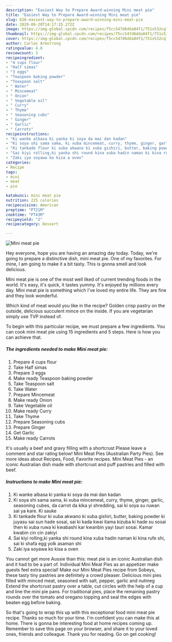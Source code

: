 ```yaml
---
description: "Easiest Way to Prepare Award-winning Mini meat pie"
title: "Easiest Way to Prepare Award-winning Mini meat pie"
slug: 628-easiest-way-to-prepare-award-winning-mini-meat-pie
date: 2020-09-20T14:17:15.272Z
image: https://img-global.cpcdn.com/recipes/f5cc547d6dda84f1/751x532cq70/mini-meat-pie-recipe-main-photo.jpg
thumbnail: https://img-global.cpcdn.com/recipes/f5cc547d6dda84f1/751x532cq70/mini-meat-pie-recipe-main-photo.jpg
cover: https://img-global.cpcdn.com/recipes/f5cc547d6dda84f1/751x532cq70/mini-meat-pie-recipe-main-photo.jpg
author: Carlos Armstrong
ratingvalue: 4.8
reviewcount: 3
recipeingredient:
- "4 cups flour"
- "Half simas"
- "3 eggs"
- "Teaspoon baking powder"
- "Teaspoon salt"
- " Water"
- " Mincemeat"
- " Onion"
- " Vegetable oil"
- " Curry"
- " Thyme"
- " Seasoning cubs"
- " Ginger"
- " Garlic"
- " Carrots"
recipeinstructions:
- "Ki wanke albasa ki yanka ki soya da mai dan kadan"
- "Ki soya shi sama sama, ki xuba mincemeat, curry, thyme, ginger, garlic, seasoning cubes, da carrot da kika yi shredding, sai ki soya su ruwan sai ya kare. Ki sauke"
- "Ki tankade flour ki xuba akwano ki xuba gishiri, butter, baking powder ki juyasu sai sun hade sosai, sai ki kada kwai itama kizuba ki hade su sosai then ki xuba ruwa ki kwabashi kar kwanbin yayi tauri sosai. Kamar kwabin cin cin zakiyi"
- "Sai kiyi rolling,ki yanka shi round kina xuba hadin naman ki kina rufe shi, sai ki shafa egg yolk asaman shi"
- "Zaki iya soyawa ko kisa a oven"
categories:
- Recipe
tags:
- mini
- meat
- pie

katakunci: mini meat pie 
nutrition: 225 calories
recipecuisine: American
preptime: "PT21M"
cooktime: "PT43M"
recipeyield: "2"
recipecategory: Dessert

---
```



![Mini meat pie](https://img-global.cpcdn.com/recipes/f5cc547d6dda84f1/751x532cq70/mini-meat-pie-recipe-main-photo.jpg)

Hey everyone, hope you are having an amazing day today. Today, we're going to prepare a distinctive dish, mini meat pie. One of my favorites. For mine, I am going to make it a bit tasty. This is gonna smell and look delicious.

Mini meat pie is one of the most well liked of current trending foods in the world. It's easy, it's quick, it tastes yummy. It's enjoyed by millions every day. Mini meat pie is something which I've loved my entire life. They are fine and they look wonderful.

Which kind of meat would you like in the recipe? Golden crisp pastry on the outside, delicious succulent mince on the inside. If you are vegetarian simply use TVP instead of.


To begin with this particular recipe, we must prepare a few ingredients. You can cook mini meat pie using 15 ingredients and 5 steps. Here is how you can achieve that.

<!--inarticleads1-->

##### The ingredients needed to make Mini meat pie:

1. Prepare 4 cups flour
1. Take Half simas
1. Prepare 3 eggs
1. Make ready Teaspoon baking powder
1. Take Teaspoon salt
1. Take  Water
1. Prepare  Mincemeat
1. Make ready  Onion
1. Take  Vegetable oil
1. Make ready  Curry
1. Take  Thyme
1. Prepare  Seasoning cubs
1. Prepare  Ginger
1. Get  Garlic
1. Make ready  Carrots


It&#39;s usually a beef and gravy filling with a shortcrust Please leave a comment and star rating below! Mini Meat Pies (Australian Party Pies). See more ideas about Recipes, Food, Favorite recipes. Mini Meat Pies - an iconic Australian dish made with shortcrust and puff pastries and filled with beef. 

<!--inarticleads2-->

##### Instructions to make Mini meat pie:

1. Ki wanke albasa ki yanka ki soya da mai dan kadan
1. Ki soya shi sama sama, ki xuba mincemeat, curry, thyme, ginger, garlic, seasoning cubes, da carrot da kika yi shredding, sai ki soya su ruwan sai ya kare. Ki sauke
1. Ki tankade flour ki xuba akwano ki xuba gishiri, butter, baking powder ki juyasu sai sun hade sosai, sai ki kada kwai itama kizuba ki hade su sosai then ki xuba ruwa ki kwabashi kar kwanbin yayi tauri sosai. Kamar kwabin cin cin zakiyi
1. Sai kiyi rolling,ki yanka shi round kina xuba hadin naman ki kina rufe shi, sai ki shafa egg yolk asaman shi
1. Zaki iya soyawa ko kisa a oven


You cannot get more Aussie than this: meat pie is an iconic Australian dish and it had to be a part of. Individual Mini Meat Pies as an appetizer make guests feel extra special! Make our Mini Meat Pies recipe from Sobeys, these tasty tiny pastries are definitely a crowd pleaser. Delicious mini pies filled with minced meat, seasoned with salt, pepper, garlic and nutmeg Extend the shortcrust pastry over a table, cut circles with the help of a cup and line the mini pie pans. For traditional pies, place the remaining pastry rounds over the tomato and oregano topping and seal the edges with beaten egg before baking. 

So that's going to wrap this up with this exceptional food mini meat pie recipe. Thanks so much for your time. I'm confident you can make this at home. There is gonna be interesting food at home recipes coming up. Remember to save this page on your browser, and share it to your loved ones, friends and colleague. Thank you for reading. Go on get cooking!
